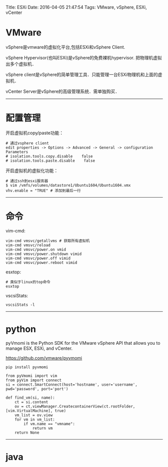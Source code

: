 Title: ESXi
Date: 2016-04-05 21:47:54
Tags: VMware, vSphere, ESXi, vCenter



# VMware

vSphere是vmware的虚拟化平台,包括ESXi和vSphere Client.

vSphere Hypervisor(也叫ESXi)是vSphere的免费裸机hypervisor. 把物理机虚拟出多个虚拟机．

vSphere client是vSphere的简单管理工具．只能管理一台ESXi物理机和上面的虚拟机．

vCenter Server是vSphere的高级管理系统．需单独购买．

***

# 配置管理

开启虚拟机copy/paste功能：

    # 通过vsphere client
    edit properties -> Options -> Advanced -> General -> configuration Parameters
    # isolation.tools.copy.disable    false
    # isolation.tools.paste.disable    false

开启虚拟机的虚拟化功能：

    # 通过ssh到esxi服务器
    $ vim /vmfs/volumes/datastore1/Ubuntu1604/Ubuntu1604.vmx
    vhv.enable = "TRUE" # 添加到最后一行

***

# 命令

vim-cmd:

    vim-cmd vmsvc/getallvms # 获取所有虚拟机
    vim-cmd vmsvc/reload
    vim-cmd vmsvc/power.on vmid
    vim-cmd vmsvc/power.shutdown vimid
    vim-cmd vmsvc/power.off vimid
    vim-cmd vmsvc/power.reboot vimid

esxtop:

    # 类似于linux的top命令
    esxtop

vscsiStats:

    vscsiStats -l

***

# python

pyVmomi is the Python SDK for the VMware vSphere API that allows you to manage ESX, ESXi, and vCenter.

<https://github.com/vmware/pyvmomi>

    pip install pyvmomi

    from pyVmomi import vim
    from pyVim import connect
    si = connect.SmartConnect(host='hostname', user='username', pwd='password', port='port')

    def find_vm(si, name):
        ct = si.content
        ov = ct.viewManager.CreatecontainerView(ct.rootFolder, [vim.VirtualMachine], true)
        vm_list = ov.view
        for vm in vm_list:
            if vm.name == "vmname":
                return vm
        return None

***

# java
